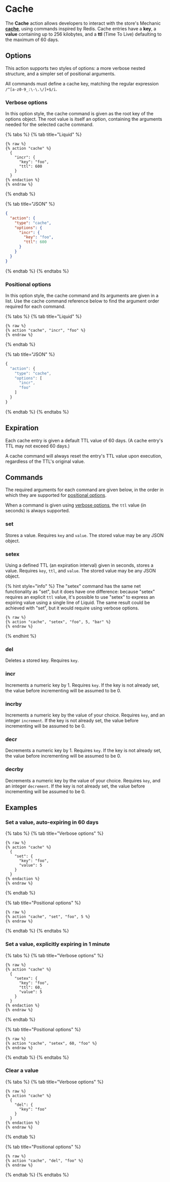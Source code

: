 # Cache

The **Cache** action allows developers to interact with the store's Mechanic [**cache**](../../platform/cache/), using commands inspired by Redis. Cache entries have a **key**, a **value** containing up to 256 kilobytes, and a **ttl** (Time To Live) defaulting to the maximum of 60 days.

## Options

This action supports two styles of options: a more verbose nested structure, and a simpler set of positional arguments.

All commands must define a cache key, matching the regular expression `/^[a-z0-9_:\-\.\/]+$/i`.

### Verbose options

In this option style, the cache command is given as the root key of the options object. The root value is itself an option, containing the arguments needed for the selected cache command.

{% tabs %}
{% tab title="Liquid" %}
```liquid
{% raw %}
{% action "cache" %}
  {
    "incr": {
      "key": "foo",
      "ttl": 600
    }
  }
{% endaction %}
{% endraw %}
```
{% endtab %}

{% tab title="JSON" %}
```json
{
  "action": {
    "type": "cache",
    "options": {
      "incr": {
        "key": "foo",
        "ttl": 600
      }
    }
  }
}
```
{% endtab %}
{% endtabs %}

### Positional options

In this option style, the cache command and its arguments are given in a list. Use the cache command reference below to find the argument order required for each command.

{% tabs %}
{% tab title="Liquid" %}
```liquid
{% raw %}
{% action "cache", "incr", "foo" %}
{% endraw %}
```
{% endtab %}

{% tab title="JSON" %}
```javascript
{
  "action": {
    "type": "cache",
    "options": [
      "incr",
      "foo"
    ]
  }
}
```
{% endtab %}
{% endtabs %}

## Expiration

Each cache entry is given a default TTL value of 60 days. (A cache entry's TTL may not exceed 60 days.)

A cache command will always reset the entry's TTL value upon execution, regardless of the TTL's original value.

## Commands

The required arguments for each command are given below, in the order in which they are supported for [positional options](cache.md#positional-options).

When a command is given using [verbose options](cache.md#verbose-options), the `ttl` value (in seconds) is always supported.

### set

Stores a value. Requires `key` and `value`. The stored value may be any JSON object.

### setex

Using a defined TTL (an expiration interval) given in seconds, stores a value. Requires `key`, `ttl`, and `value`. The stored value may be any JSON object.

{% hint style="info" %}
The "setex" command has the same net functionality as "set", but it does have one difference: because "setex" requires an explicit `ttl` value, it's possible to use "setex" to express an expiring value using a single line of Liquid. The same result could be achieved with "set", but it would require using verbose options.

```liquid
{% raw %}
{% action "cache", "setex", "foo", 5, "bar" %}
{% endraw %}
```
{% endhint %}

### del

Deletes a stored key. Requires `key`.

### incr

Increments a numeric key by 1. Requires `key`. If the key is not already set, the value before incrementing will be assumed to be 0.

### incrby

Increments a numeric key by the value of your choice. Requires `key`, and an integer `increment`. If the key is not already set, the value before incrementing will be assumed to be 0.

### decr

Decrements a numeric key by 1. Requires `key`. If the key is not already set, the value before incrementing will be assumed to be 0.

### decrby

Decrements a numeric key by the value of your choice. Requires `key`, and an integer `decrement`. If the key is not already set, the value before incrementing will be assumed to be 0.

## Examples

### Set a value, auto-expiring in 60 days

{% tabs %}
{% tab title="Verbose options" %}
```liquid
{% raw %}
{% action "cache" %}
  {
    "set": {
      "key": "foo",
      "value": 5
    }
  }
{% endaction %}
{% endraw %}
```
{% endtab %}

{% tab title="Positional options" %}
```liquid
{% raw %}
{% action "cache", "set", "foo", 5 %}
{% endraw %}
```
{% endtab %}
{% endtabs %}

### Set a value, explicitly expiring in 1 minute

{% tabs %}
{% tab title="Verbose options" %}
```liquid
{% raw %}
{% action "cache" %}
  {
    "setex": {
      "key": "foo",
      "ttl": 60,
      "value": 5
    }
  }
{% endaction %}
{% endraw %}
```
{% endtab %}

{% tab title="Positional options" %}
```liquid
{% raw %}
{% action "cache", "setex", 60, "foo" %}
{% endraw %}
```
{% endtab %}
{% endtabs %}

### Clear a value

{% tabs %}
{% tab title="Verbose options" %}
```liquid
{% raw %}
{% action "cache" %}
  {
    "del": {
      "key": "foo"
    }
  }
{% endaction %}
{% endraw %}
```
{% endtab %}

{% tab title="Positional options" %}
```liquid
{% raw %}
{% action "cache", "del", "foo" %}
{% endraw %}
```
{% endtab %}
{% endtabs %}
